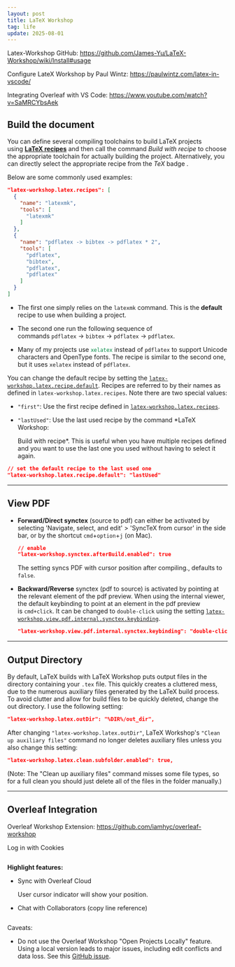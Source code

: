 ```yaml
---
layout: post
title: LaTeX Workshop
tag: life
update: 2025-08-01
---
```


Latex-Workshop GitHub: <https://github.com/James-Yu/LaTeX-Workshop/wiki/Install#usage>

Configure LateX Workshop by Paul Wintz: <https://paulwintz.com/latex-in-vscode/>

Integrating Overleaf with VS Code: <https://www.youtube.com/watch?v=SaMRCYbsAek>


## Build the document

You can define several compiling toolchains to build LaTeX projects using [**LaTeX recipes**](https://github.com/James-Yu/latex-workshop/wiki/Compile#latex-recipes) and then call the command *Build with recipe* to choose the appropriate toolchain for actually building the project. Alternatively, you can directly select the appropriate recipe from the *TeX* badge <i class="fa-brands fa-tex" style="font-size: 1.5em"></i>.

Below are some commonly used examples:

```json
"latex-workshop.latex.recipes": [
  {
    "name": "latexmk",
    "tools": [
      "latexmk"
    ]
  },
  {
    "name": "pdflatex -> bibtex -> pdflatex * 2",
    "tools": [
      "pdflatex",
      "bibtex",
      "pdflatex",
      "pdflatex"
    ]
  }
]
```

-   The first one simply relies on the `latexmk` command. This is the **default** recipe to use when building a project.

-   The second one run the following sequence of commands `pdflatex` → `bibtex` → `pdflatex` → `pdflatex`.

-   Many of my projects use <span style="color: #008B45;">`xelatex`</span> instead of `pdflatex` to support Unicode characters and OpenType fonts. The recipe is similar to the second one, but it uses `xelatex` instead of `pdflatex`.

You can change the default recipe by setting the [`latex-workshop.latex.recipe.default`](https://github.com/James-Yu/LaTeX-Workshop/wiki/Compile#latex-workshoplatexrecipedefault). Recipes are referred to by their names as defined in `latex-workshop.latex.recipes`. Note there are two special values:

-   `"first"`: Use the first recipe defined in [`latex-workshop.latex.recipes`](https://github.com/James-Yu/LaTeX-Workshop/wiki/Compile#latex-recipes).
-   `"lastUsed"`: Use the last used recipe by the command *LaTeX Workshop: 
    
    Build with recipe*. This is useful when you have multiple recipes defined and you want to use the last one you used without having to select it again.

```json
// set the default recipe to the last used one
"latex-workshop.latex.recipe.default": "lastUsed"
```

--------------------------------------------------------------------------------

## View PDF

- **Forward/Direct synctex** (source to pdf) can either be activated by selecting 'Navigate, select, and edit' > 'SyncTeX from cursor' in the side bar, or by the shortcut `cmd`+`option`+`j` (on Mac).
  
    ```json
    // enable 
    "latex-workshop.synctex.afterBuild.enabled": true
    ```

    The setting syncs PDF with cursor position after compiling., defaults to `false`.

- **Backward/Reverse** synctex (pdf to source) is activated by pointing at the relevant element of the pdf preview. When using the internal viewer, the default keybinding to point at an element in the pdf preview is `cmd+click`. It can be changed to `double-click` using the setting [`latex-workshop.view.pdf.internal.synctex.keybinding`](https://github.com/James-Yu/latex-workshop/wiki/View#latex-workshopviewpdfinternalsynctexkeybinding).
  
  ```json
  "latex-workshop.view.pdf.internal.synctex.keybinding": "double-click"
  ```

--------------------------------------------------------------------------------

## Output Directory

By default, LaTeX builds with LaTeX Workshop puts output files in the directory containing your `.tex` file. This quickly creates a cluttered mess, due to the numerous auxiliary files generated by the LaTeX build process. To avoid clutter and allow for build files to be quickly deleted, change the out directory. I use the following setting:

```json
"latex-workshop.latex.outDir": "%DIR%/out_dir",
```

After changing `"latex-workshop.latex.outDir"`, LaTeX Workshop's `"Clean up auxiliary files"` command no longer deletes auxiliary files unless you also change this setting:

```json
"latex-workshop.latex.clean.subfolder.enabled": true,
```

(Note: The "Clean up auxiliary files" command misses some file types, so for a full clean you should just delete all of the files in the folder manually.)

--------------------------------------------------------------------------------

## Overleaf Integration

Overleaf Workshop Extension: <https://github.com/iamhyc/overleaf-workshop>

Log in with Cookies

<img src="https://raw.githubusercontent.com/iamhyc/Overleaf-Workshop/master/docs/assets/demo01-login.gif" alt="" style="display: block; margin-right: auto; margin-left: auto; zoom:80%;" />


**Highlight features:**

- Sync with Overleaf Cloud
  
  User cursor indicator will show your position.
- Chat with Collaborators (copy line reference)
  
  <img src="https://raw.githubusercontent.com/iamhyc/Overleaf-Workshop/master/docs/assets/demo06-chat.gif" alt="" style="display: block; margin-right: auto; margin-left: auto; zoom:80%;" />



Caveats:

- Do not use the Overleaf Workshop "Open Projects Locally" feature. Using a local version leads to major issues, including edit conflicts and data loss. See this [GitHub issue](https://github.com/iamhyc/Overleaf-Workshop/issues/180).
